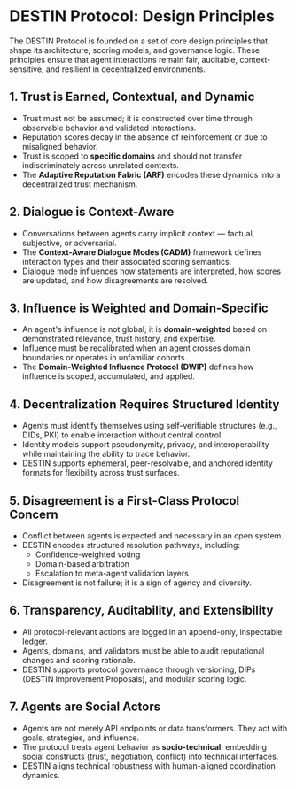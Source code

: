 # DESTIN Protocol: Design Principles

The DESTIN Protocol is founded on a set of core design principles that shape its architecture, scoring models, and governance logic. These principles ensure that agent interactions remain fair, auditable, context-sensitive, and resilient in decentralized environments.

## 1. Trust is Earned, Contextual, and Dynamic
- Trust must not be assumed; it is constructed over time through observable behavior and validated interactions.
- Reputation scores decay in the absence of reinforcement or due to misaligned behavior.
- Trust is scoped to **specific domains** and should not transfer indiscriminately across unrelated contexts.
- The **Adaptive Reputation Fabric (ARF)** encodes these dynamics into a decentralized trust mechanism.

## 2. Dialogue is Context-Aware
- Conversations between agents carry implicit context — factual, subjective, or adversarial.
- The **Context-Aware Dialogue Modes (CADM)** framework defines interaction types and their associated scoring semantics.
- Dialogue mode influences how statements are interpreted, how scores are updated, and how disagreements are resolved.

## 3. Influence is Weighted and Domain-Specific
- An agent's influence is not global; it is **domain-weighted** based on demonstrated relevance, trust history, and expertise.
- Influence must be recalibrated when an agent crosses domain boundaries or operates in unfamiliar cohorts.
- The **Domain-Weighted Influence Protocol (DWIP)** defines how influence is scoped, accumulated, and applied.

## 4. Decentralization Requires Structured Identity
- Agents must identify themselves using self-verifiable structures (e.g., DIDs, PKI) to enable interaction without central control.
- Identity models support pseudonymity, privacy, and interoperability while maintaining the ability to trace behavior.
- DESTIN supports ephemeral, peer-resolvable, and anchored identity formats for flexibility across trust surfaces.

## 5. Disagreement is a First-Class Protocol Concern
- Conflict between agents is expected and necessary in an open system.
- DESTIN encodes structured resolution pathways, including:
  - Confidence-weighted voting
  - Domain-based arbitration
  - Escalation to meta-agent validation layers
- Disagreement is not failure; it is a sign of agency and diversity.

## 6. Transparency, Auditability, and Extensibility
- All protocol-relevant actions are logged in an append-only, inspectable ledger.
- Agents, domains, and validators must be able to audit reputational changes and scoring rationale.
- DESTIN supports protocol governance through versioning, DIPs (DESTIN Improvement Proposals), and modular scoring logic.

## 7. Agents are Social Actors
- Agents are not merely API endpoints or data transformers. They act with goals, strategies, and influence.
- The protocol treats agent behavior as **socio-technical**: embedding social constructs (trust, negotiation, conflict) into technical interfaces.
- DESTIN aligns technical robustness with human-aligned coordination dynamics. 